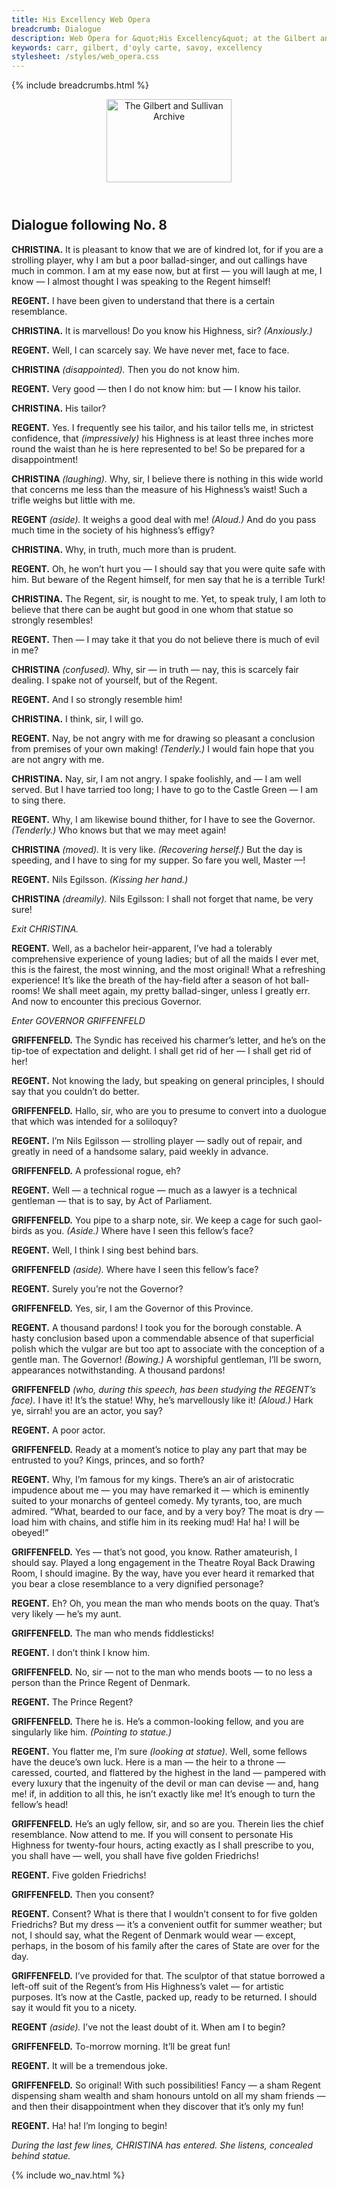 ```yaml
---
title: His Excellency Web Opera
breadcrumb: Dialogue
description: Web Opera for &quot;His Excellency&quot; at the Gilbert and Sullivan Archive
keywords: carr, gilbert, d'oyly carte, savoy, excellency
stylesheet: /styles/web_opera.css
---
```


{% include breadcrumbs.html %}
<header>
    <a href="../../index.html"><img src="https://gsarchive.net/layout/images/logo3sm.jpg" alt="The Gilbert and Sullivan Archive" width="200" height="133" border="0"></a>
    <div class=titlecard style="background-color: #515056; background-image: url(../graphics/title.gif)" title="His Excellency"></div>
</header>

## Dialogue following No. 8

**CHRISTINA.** It is pleasant to know that we are of kindred lot, for if you are a strolling player,
why I am but a poor ballad-singer, and out callings have much in common. I am 
at my ease now, but at first — you will laugh at me, I know — I almost thought I
was speaking to the Regent himself!

**REGENT.** I have been given to understand that there is a certain resemblance.

**CHRISTINA.** It is marvellous! Do you know his Highness, sir? *(Anxiously.)*

**REGENT.** Well, I can scarcely say. We have never met, face to face.

**CHRISTINA** *(disappointed).* Then you do not know him.

**REGENT.** Very good — then I do not know him: but — I know his tailor.

**CHRISTINA.** His tailor?

**REGENT.** Yes. I frequently see his tailor, and his tailor tells me, in strictest confidence, that
*(impressively)* his Highness is at least three inches more round the waist than he
is here represented to be! So be prepared for a disappointment!

**CHRISTINA** *(laughing).* Why, sir, I believe there is nothing in this wide world that concerns me
less than the measure of his Highness’s waist! Such a trifle weighs but little with
me.

**REGENT** *(aside).* It weighs a good deal with me! *(Aloud.)* And do you pass much time in the
society of his highness’s effigy?

**CHRISTINA.** Why, in truth, much more than is prudent.

**REGENT.** Oh, he won’t hurt you — I should say that you were quite safe with him. But
beware of the Regent himself, for men say that he is a terrible Turk!

**CHRISTINA.** The Regent, sir, is nought to me. Yet, to speak truly, I am loth to believe that
there can be aught but good in one whom that statue so strongly resembles!

**REGENT.** Then — I may take it that you do not believe there is much of evil in me?

**CHRISTINA** *(confused).* Why, sir — in truth — nay, this is scarcely fair dealing. I spake not of
yourself, but of the Regent.

**REGENT.** And I so strongly resemble him!

**CHRISTINA.** I think, sir, I will go.

**REGENT.** Nay, be not angry with me for drawing so pleasant a conclusion from premises of
your own making! *(Tenderly.)* I would fain hope that you are not angry with me.

**CHRISTINA.** Nay, sir, I am not angry. I spake foolishly, and — I am well served. But I have
tarried too long; I have to go to the Castle Green — I am to sing there.

**REGENT.** Why, I am likewise bound thither, for I have to see the Governor. *(Tenderly.)*
Who knows but that we may meet again!

**CHRISTINA** *(moved).* It is very like. *(Recovering herself.)* But the day is speeding, and I have to
sing for my supper. So fare you well, Master —!

**REGENT.** Nils Egilsson. *(Kissing her hand.)*

**CHRISTINA** *(dreamily).* Nils Egilsson: I shall not forget that name, be very sure!

*Exit CHRISTINA.*

**REGENT.** Well, as a bachelor heir-apparent, I’ve had a tolerably comprehensive experience
of young ladies; but of all the maids I ever met, this is the fairest, the most
winning, and the most original! What a refreshing experience! It’s like the breath
of the hay-field after a season of hot ball-rooms! We shall meet again, my pretty
ballad-singer, unless I greatly err. And now to encounter this precious Governor.

*Enter GOVERNOR GRIFFENFELD*

**GRIFFENFELD.** The Syndic has received his charmer’s letter, and he’s on the tip-toe of
expectation and delight. I shall get rid of her — I shall get rid of her!

**REGENT.** Not knowing the lady, but speaking on general principles, I should say that you
couldn’t do better.

**GRIFFENFELD.** Hallo, sir, who are you to presume to convert into a duologue that which was
intended for a soliloquy?

**REGENT.** I’m Nils Egilsson — strolling player — sadly out of repair, and greatly in need of
a handsome salary, paid weekly in advance.

**GRIFFENFELD.** A professional rogue, eh?

**REGENT.** Well — a technical rogue — much as a lawyer is a technical gentleman — that is
to say, by Act of Parliament.

**GRIFFENFELD.** You pipe to a sharp note, sir. We keep a cage for such gaol-birds as you. *(Aside.)*
Where have I seen this fellow’s face?

**REGENT.** Well, I think I sing best behind bars.

**GRIFFENFELD** *(aside).* Where have I seen this fellow’s face?

**REGENT.** Surely you’re not the Governor?

**GRIFFENFELD.** Yes, sir, I am the Governor of this Province.

**REGENT.** A thousand pardons! I took you for the borough constable. A hasty conclusion
based upon a commendable absence of that superficial polish which the vulgar are
but too apt to associate with the conception of a gentle man. The Governor!
*(Bowing.)* A worshipful gentleman, I’ll be sworn, appearances notwithstanding. A
thousand pardons!

**GRIFFENFELD** *(who, during this speech, has been studying the REGENT’s face).* I have it! It’s the
statue! Why, he’s marvellously like it! *(Aloud.)* Hark ye, sirrah! you are an actor,
you say?

**REGENT.** A poor actor.

**GRIFFENFELD.** Ready at a moment’s notice to play any part that may be entrusted to you? Kings,
princes, and so forth?

**REGENT.** Why, I’m famous for my kings. There’s an air of aristocratic impudence about me
— you may have remarked it — which is eminently suited to your monarchs of
genteel comedy. My tyrants, too, are much admired. “What, bearded to our face,
and by a very boy? The moat is dry — load him with chains, and stifle him in its
reeking mud! Ha! ha! I will be obeyed!”

**GRIFFENFELD.** Yes — that’s not good, you know. Rather amateurish, I should say. Played a long
engagement in the Theatre Royal Back Drawing Room, I should imagine. By the
way, have you ever heard it remarked that you bear a close resemblance to a very
dignified personage?

**REGENT.** Eh? Oh, you mean the man who mends boots on the quay. That’s very likely —
he’s my aunt.

**GRIFFENFELD.** The man who mends fiddlesticks!

**REGENT.** I don’t think I know him.

**GRIFFENFELD.** No, sir — not to the man who mends boots — to no less a person than the Prince
Regent of Denmark.

**REGENT.** The Prince Regent?

**GRIFFENFELD.** There he is. He’s a common-looking fellow, and you are singularly like him.
*(Pointing to statue.)*

**REGENT.** You flatter me, I’m sure *(looking at statue).* Well, some fellows have the deuce’s
own luck. Here is a man — the heir to a throne — caressed, courted, and flattered
by the highest in the land — pampered with every luxury that the ingenuity of the
devil or man can devise — and, hang me! if, in addition to all this, he isn’t exactly
like me! It’s enough to turn the fellow’s head!

**GRIFFENFELD.** He’s an ugly fellow, sir, and so are you. Therein lies the chief resemblance. Now
attend to me. If you will consent to personate His Highness for twenty-four hours,
acting exactly as I shall prescribe to you, you shall have — well, you shall have
five golden Friedrichs!

**REGENT.** Five golden Friedrichs!

**GRIFFENFELD.** Then you consent?

**REGENT.** Consent? What is there that I wouldn’t consent to for five golden Friedrichs? But
my dress — it’s a convenient outfit for summer weather; but not, I should say,
what the Regent of Denmark would wear — except, perhaps, in the bosom of his
family after the cares of State are over for the day.

**GRIFFENFELD.** I’ve provided for that. The sculptor of that statue borrowed a left-off suit of the
Regent’s from His Highness’s valet — for artistic purposes. It’s now at the
Castle, packed up, ready to be returned. I should say it would fit you to a nicety.

**REGENT** *(aside).* I’ve not the least doubt of it. When am I to begin?

**GRIFFENFELD.** To-morrow morning. It’ll be great fun!

**REGENT.** It will be a tremendous joke.

**GRIFFENFELD.** So original! With such possibilities! Fancy — a sham Regent dispensing sham
wealth and sham honours untold on all my sham friends — and then their
disappointment when they discover that it’s only my fun!

**REGENT.** Ha! ha! I’m longing to begin!

*During the last few lines, CHRISTINA has entered. She listens, concealed behind statue.*

{% include wo_nav.html %}

